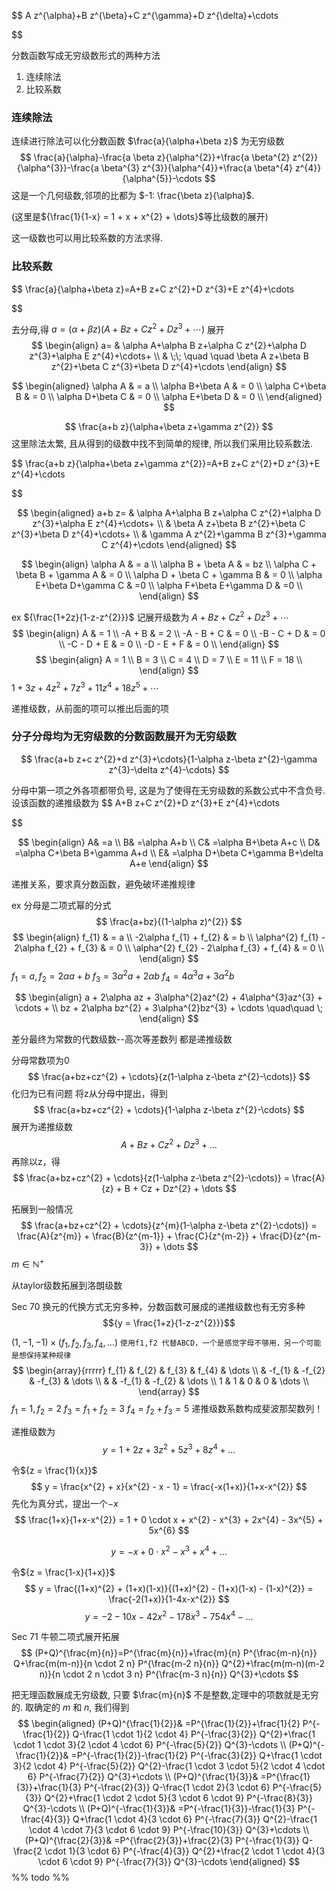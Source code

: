 $$
A z^{\alpha}+B z^{\beta}+C z^{\gamma}+D z^{\delta}+\cdots

$$

分数函数写成无穷级数形式的两种方法
1. 连续除法
2. 比较系数


### 连续除法
连续进行除法可以化分数函数
$\frac{a}{\alpha+\beta z}$
为无穷级数
$$
\frac{a}{\alpha}-\frac{a \beta z}{\alpha^{2}}+\frac{a \beta^{2} z^{2}}{\alpha^{3}}-\frac{a \beta^{3} z^{3}}{\alpha^{4}}+\frac{a \beta^{4} z^{4}}{\alpha^{5}}-\cdots
$$
这是一个几何级数,邻项的比都为 $-1: \frac{\beta z}{\alpha}$.

(这里是${\frac{1}{1-x} = 1 + x + x^{2} + \dots}$等比级数的展开)

这一级数也可以用比较系数的方法求得. 
### 比较系数
$$
\frac{a}{\alpha+\beta z}=A+B z+C z^{2}+D z^{3}+E z^{4}+\cdots

$$

去分母,得 ${a=(\alpha+\beta z)\left(A+B z+C z^{2}+D z^{3}+\cdots\right)}$
展开 
$$
\begin{align}
a= & \alpha A+\alpha B z+\alpha C z^{2}+\alpha D z^{3}+\alpha E z^{4}+\cdots+ \\
& \;\; \quad \quad \beta A z+\beta B z^{2}+\beta C z^{3}+\beta D z^{4}+\cdots
\end{align}
$$

$$
\begin{aligned}
\alpha A & = a \\
\alpha B+\beta A & =  0 \\
\alpha C+\beta B & =  0 \\
\alpha D+\beta C & =  0 \\
\alpha E+\beta D & =  0 \\
\end{aligned}
$$


$$
\frac{a+b z}{\alpha+\beta z+\gamma z^{2}}
$$
这里除法太繁, 且从得到的级数中找不到简单的规律, 所以我们采用比较系数法. 

$$
\frac{a+b z}{\alpha+\beta z+\gamma z^{2}}=A+B z+C z^{2}+D z^{3}+E z^{4}+\cdots

$$

$$
\begin{aligned}
a+b z= & \alpha A+\alpha B z+\alpha C z^{2}+\alpha D z^{3}+\alpha E z^{4}+\cdots+ \\
& \beta A z+\beta B z^{2}+\beta C z^{3}+\beta D z^{4}+\cdots+ \\
& \gamma A z^{2}+\gamma B z^{3}+\gamma C z^{4}+\cdots
\end{aligned}
$$

$$
\begin{align}
\alpha A & = a \\
\alpha B + \beta A & = bz \\
\alpha C + \beta B + \gamma A & = 0 \\
\alpha D + \beta C + \gamma B & = 0 \\
\alpha E+\beta D+\gamma C & =0 \\
\alpha F+\beta E+\gamma D & =0 \\
\end{align}
$$

ex ${\frac{1+2z}{1-z-z^{2}}}$
记展开级数为 ${A + Bz + Cz^{2} + Dz^{3} + \cdots }$
$$
\begin{align}
A & = 1 \\
-A + B & = 2 \\
-A - B + C & = 0 \\
-B - C + D & = 0 \\
-C - D + E & = 0 \\
-D - E + F & = 0 \\
\end{align}
$$
$$
\begin{align}
A = 1 \\
B = 3 \\
C = 4 \\
D = 7 \\
E = 11 \\
F = 18 \\
\end{align}
$$
${1 + 3z + 4z^{2} + 7z^{3} + 11 z^{4} + 18z^{5} + \cdots}$

递推级数，从前面的项可以推出后面的项

### 分子分母均为无穷级数的分数函数展开为无穷级数

$$
\frac{a+b z+c z^{2}+d z^{3}+\cdots}{1-\alpha z-\beta z^{2}-\gamma z^{3}-\delta z^{4}-\cdots}
$$

分母中第一项之外各项都带负号, 这是为了使得在无穷级数的系数公式中不含负号.
设该函数的递推级数为
$$
A+B z+C z^{2}+D z^{3}+E z^{4}+\cdots

$$

$$
\begin{align}
A& =a \\
B& =\alpha A+b \\
C& =\alpha B+\beta A+c \\
D& =\alpha C+\beta B+\gamma A+d \\
E& =\alpha D+\beta C+\gamma B+\delta A+e
\end{align}
$$

递推关系，要求真分数函数，避免破坏递推规律

ex 分母是二项式幂的分式
$$
\frac{a+bz}{(1-\alpha z)^{2}}
$$
$$
\begin{align}
f_{1} & = a \\
-2\alpha f_{1} + f_{2} & = b \\
\alpha^{2} f_{1} - 2\alpha f_{2} + f_{3} & = 0 \\
\alpha^{2} f_{2} - 2\alpha f_{3} + f_{4} & = 0 \\
\end{align}
$$
${f_{1} = a, f_{2} = 2\alpha a + b}$
${f_{3} = 3\alpha^{2}a + 2\alpha b}$
${f_{4} = 4 \alpha ^3 a + 3 \alpha ^2 b}$

$$
\begin{align}
a + 2\alpha az + 3\alpha^{2}az^{2} + 4\alpha^{3}az^{3} + \cdots +  \\
bz + 2\alpha bz^{2} + 3\alpha^{2}bz^{3} + \cdots \quad\quad \;
\end{align}
$$

差分最终为常数的代数级数--高次等差数列
都是递推级数

分母常数项为0
$$
\frac{a+bz+cz^{2} + \cdots}{z(1-\alpha z-\beta z^{2}-\cdots)}
$$
化归为已有问题
将z从分母中提出，得到
$$
\frac{a+bz+cz^{2} + \cdots}{1-\alpha z-\beta z^{2}-\cdots}
$$
展开为递推级数
$$
A + Bz + Cz^{2} + Dz^{3} + \dots
$$
再除以z，得
$$
\frac{a+bz+cz^{2} + \cdots}{z(1-\alpha z-\beta z^{2}-\cdots)} = \frac{A}{z} + B + Cz + Dz^{2} + \dots
$$

拓展到一般情况
$$
\frac{a+bz+cz^{2} + \cdots}{z^{m}(1-\alpha z-\beta z^{2}-\cdots)} = \frac{A}{z^{m}} + \frac{B}{z^{m-1}} + \frac{C}{z^{m-2}} + \frac{D}{z^{m-3}} + \dots
$$
${m \in \mathbb{N}^{+}}$

从taylor级数拓展到洛朗级数


Sec 70  换元的代换方式无穷多种，分数函数可展成的递推级数也有无穷多种
$${y = \frac{1+z}{1-z-z^{2}}}$$

${(1,-1,-1)\times(f_{1},f_{2},f_{3},f_{4},\dots)}$
`使用f1,f2 代替ABCD，一个是感觉字母不够用，另一个可能是想保持某种规律`
$$
\begin{array}{rrrrr}
f_{1} & f_{2} & f_{3} & f_{4}  & \dots \\
 & -f_{1} & -f_{2} & -f_{3} & \dots \\
 &  & -f_{1} & -f_{2} & \dots \\
1 & 1 & 0 & 0 & \dots \\
\end{array}
$$
${f_{1}=1,f_{2}=2}$
${f_{3} = f_{1}+f_{2} = 3}$
${f_{4} = f_{2}+f_{3} = 5}$
递推级数系数构成斐波那契数列！

递推级数为
$$
y = 1 + 2z + 3z^{2} + 5z^{3} + 8z^{4} + \dots
$$

令${z = \frac{1}{x}}$
$$
y = \frac{x^{2} + x}{x^{2} - x - 1} = \frac{-x(1+x)}{1+x-x^{2}}
$$
先化为真分式，提出一个${-x}$
$$
\frac{1+x}{1+x-x^{2}} = 1 + 0 \cdot x + x^{2} - x^{3} + 2x^{4} - 3x^{5} + 5x^{6}
$$

$$
y = -x + 0 \cdot x^{2} - x^{3} + x^{4} + \dots
$$

令${z = \frac{1-x}{1+x}}$
$$
y = \frac{(1+x)^{2} + (1+x)(1-x)}{(1+x)^{2} - (1+x)(1-x) - (1-x)^{2}} = 
\frac{-2(1+x)}{1-4x-x^{2}}
$$
$$
y = -2 - 10x - 42x^{2} - 178 x^{3} - 754x^{4} - \dots
$$

Sec 71 
牛顿二项式展开拓展
$$
(P+Q)^{\frac{m}{n}}=P^{\frac{m}{n}}+\frac{m}{n} P^{\frac{m-n}{n}} Q+\frac{m(m-n)}{n \cdot 2 n} P^{\frac{m-2 n}{n}} Q^{2}+\frac{m(m-n)(m-2 n)}{n \cdot 2 n \cdot 3 n} P^{\frac{m-3 n}{n}} Q^{3}+\cdots
$$

把无理函数展成无穷级数, 只要 $\frac{m}{n}$ 不是整数,定理中的项数就是无穷的. 
取确定的 $m$ 和 $n$, 我们得到
$$
\begin{aligned}
(P+Q)^{\frac{1}{2}}& =P^{\frac{1}{2}}+\frac{1}{2} P^{-\frac{1}{2}} Q-\frac{1 \cdot 1}{2 \cdot 4} P^{-\frac{3}{2}} Q^{2}+\frac{1 \cdot 1 \cdot 3}{2 \cdot 4 \cdot 6} P^{-\frac{5}{2}} Q^{3}-\cdots \\
(P+Q)^{-\frac{1}{2}}& =P^{-\frac{1}{2}}-\frac{1}{2} P^{-\frac{3}{2}} Q+\frac{1 \cdot 3}{2 \cdot 4} P^{-\frac{5}{2}} Q^{2}-\frac{1 \cdot 3 \cdot 5}{2 \cdot 4 \cdot 6} P^{-\frac{7}{2}} Q^{3}+\cdots \\
(P+Q)^{\frac{1}{3}}& =P^{\frac{1}{3}}+\frac{1}{3} P^{-\frac{2}{3}} Q-\frac{1 \cdot 2}{3 \cdot 6} P^{-\frac{5}{3}} Q^{2}+\frac{1 \cdot 2 \cdot 5}{3 \cdot 6 \cdot 9} P^{-\frac{8}{3}} Q^{3}-\cdots \\
(P+Q)^{-\frac{1}{3}}& =P^{-\frac{1}{3}}-\frac{1}{3} P^{-\frac{4}{3}} Q+\frac{1 \cdot 4}{3 \cdot 6} P^{-\frac{7}{3}} Q^{2}-\frac{1 \cdot 4 \cdot 7}{3 \cdot 6 \cdot 9} P^{-\frac{10}{3}} Q^{3}+\cdots \\
(P+Q)^{\frac{2}{3}}& =P^{\frac{2}{3}}+\frac{2}{3} P^{-\frac{1}{3}} Q-\frac{2 \cdot 1}{3 \cdot 6} P^{-\frac{4}{3}} Q^{2}+\frac{2 \cdot 1 \cdot 4}{3 \cdot 6 \cdot 9} P^{-\frac{7}{3}} Q^{3}-\cdots
\end{aligned}
$$
%% todo %%